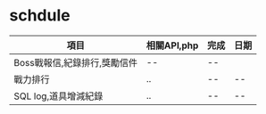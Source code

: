 # schdule

|項目|相關API,php|完成|日期|
|--|--|--|--|
|Boss戰報信,紀錄排行,獎勵信件|--|--|
|戰力排行|..|--|--|
|SQL log,道具增減紀錄|..|--|--|

